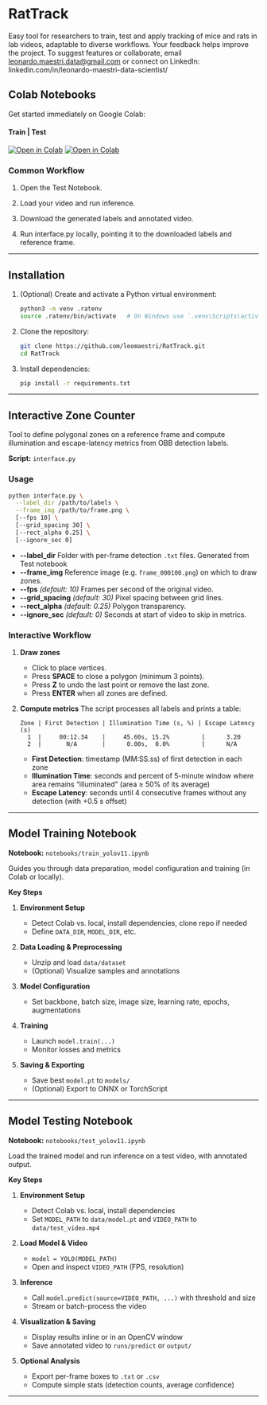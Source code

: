 # RatTrack

Easy tool for researchers to train, test and apply tracking of mice and rats in lab videos, adaptable to diverse workflows. Your feedback helps improve the project. To suggest features or collaborate, email [leonardo.maestri.data@gmail.com](mailto:leonardo.maestri.data@gmail.com) or connect on LinkedIn: linkedin.com/in/leonardo-maestri-data-scientist/

## Colab Notebooks

Get started immediately on Google Colab:

#### Train | Test

[![Open in Colab](https://colab.research.google.com/assets/colab-badge.svg)](https://colab.research.google.com/github/leomaestri/RatTrack/blob/main/notebooks/train_yolov11.ipynb)
[![Open in Colab](https://colab.research.google.com/assets/colab-badge.svg)](https://colab.research.google.com/github/leomaestri/RatTrack/blob/main/notebooks/test_yolov11.ipynb)

### Common Workflow

1) Open the Test Notebook.

2) Load your video and run inference.

3) Download the generated labels and annotated video.

3) Run interface.py locally, pointing it to the downloaded labels and reference frame.

---

## Installation

1. (Optional) Create and activate a Python virtual environment:

   ```bash
   python3 -m venv .ratenv
   source .ratenv/bin/activate   # On Windows use `.venv\Scripts\activate`
   ```

2. Clone the repository:

   ```bash
   git clone https://github.com/leomaestri/RatTrack.git
   cd RatTrack
   ```

3. Install dependencies:

   ```bash
   pip install -r requirements.txt
   ```

---

## Interactive Zone Counter

Tool to define polygonal zones on a reference frame and compute illumination and escape-latency metrics from OBB detection labels.

**Script:** `interface.py`

### Usage

```bash
python interface.py \
  --label_dir /path/to/labels \
  --frame_img /path/to/frame.png \
  [--fps 10] \
  [--grid_spacing 30] \
  [--rect_alpha 0.25] \
  [--ignore_sec 0]
```

* **--label\_dir**
  Folder with per-frame detection `.txt` files. Generated from Test notebook
* **--frame\_img**
  Reference image (e.g. `frame_000100.png`) on which to draw zones.
* **--fps** *(default: 10)*
  Frames per second of the original video.
* **--grid\_spacing** *(default: 30)*
  Pixel spacing between grid lines.
* **--rect\_alpha** *(default: 0.25)*
  Polygon transparency.
* **--ignore\_sec** *(default: 0)*
  Seconds at start of video to skip in metrics.

### Interactive Workflow

1. **Draw zones**

   * Click to place vertices.
   * Press **SPACE** to close a polygon (minimum 3 points).
   * Press **Z** to undo the last point or remove the last zone.
   * Press **ENTER** when all zones are defined.
2. **Compute metrics**
   The script processes all labels and prints a table:

   ```
   Zone | First Detection | Illumination Time (s, %) | Escape Latency (s)
     1  |     00:12.34    |     45.60s, 15.2%         |      3.20
     2  |       N/A       |      0.00s,  0.0%         |      N/A
   ```

   * **First Detection**: timestamp (MM\:SS.ss) of first detection in each zone
   * **Illumination Time**: seconds and percent of 5-minute window where area remains “illuminated” (area ≥ 50% of its average)
   * **Escape Latency**: seconds until 4 consecutive frames without any detection (with +0.5 s offset)

---

## Model Training Notebook

**Notebook:** `notebooks/train_yolov11.ipynb`

Guides you through data preparation, model configuration and training (in Colab or locally).

**Key Steps**

1. **Environment Setup**

   * Detect Colab vs. local, install dependencies, clone repo if needed
   * Define `DATA_DIR`, `MODEL_DIR`, etc.
2. **Data Loading & Preprocessing**

   * Unzip and load `data/dataset`
   * (Optional) Visualize samples and annotations
3. **Model Configuration**

   * Set backbone, batch size, image size, learning rate, epochs, augmentations
4. **Training**

   * Launch `model.train(...)`
   * Monitor losses and metrics
5. **Saving & Exporting**

   * Save best `model.pt` to `models/`
   * (Optional) Export to ONNX or TorchScript

---

## Model Testing Notebook

**Notebook:** `notebooks/test_yolov11.ipynb`

Load the trained model and run inference on a test video, with annotated output.

**Key Steps**

1. **Environment Setup**

   * Detect Colab vs. local, install dependencies
   * Set `MODEL_PATH` to `data/model.pt` and `VIDEO_PATH` to `data/test_video.mp4`
2. **Load Model & Video**

   * `model = YOLO(MODEL_PATH)`
   * Open and inspect `VIDEO_PATH` (FPS, resolution)
3. **Inference**

   * Call `model.predict(source=VIDEO_PATH, ...)` with threshold and size
   * Stream or batch-process the video
4. **Visualization & Saving**

   * Display results inline or in an OpenCV window
   * Save annotated video to `runs/predict` or `output/`
5. **Optional Analysis**

   * Export per-frame boxes to `.txt` or `.csv`
   * Compute simple stats (detection counts, average confidence)

---

